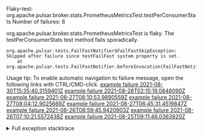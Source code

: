         
Flaky-test: org.apache.pulsar.broker.stats.PrometheusMetricsTest.testPerConsumerStats
Number of failures: 8

org.apache.pulsar.broker.stats.PrometheusMetricsTest is flaky. The testPerConsumerStats test method fails sporadically.

```
org.apache.pulsar.tests.FailFastNotifier$FailFastSkipException: Skipped after failure since testFailFast system property is set.
	at org.apache.pulsar.tests.FailFastNotifier.beforeInvocation(FailFastNotifier.java:88)

```

Usage tip: To enable automatic navigation to failure message, open the following links with CTRL/CMD-click.
[example failure 2021-08-30T15:35:40.3159401Z](https://github.com/apache/pulsar/runs/3463119398?check_suite_focus=true#step:9:2983)
[example failure 2021-08-28T02:15:19.0848090Z](https://github.com/apache/pulsar/runs/3448473880?check_suite_focus=true#step:9:1980)
[example failure 2021-08-27T08:10:53.9890559Z](https://github.com/apache/pulsar/runs/3440980370?check_suite_focus=true#step:9:2047)
[example failure 2021-08-27T08:04:12.9025669Z](https://github.com/apache/pulsar/runs/3440855241?check_suite_focus=true#step:9:1972)
[example failure 2021-08-27T06:45:31.4519847Z](https://github.com/apache/pulsar/runs/3440411158?check_suite_focus=true#step:9:1973)
[example failure 2021-08-26T08:59:45.9420903Z](https://github.com/apache/pulsar/runs/3430539961?check_suite_focus=true#step:9:2682)
[example failure 2021-08-26T07:10:21.5572438Z](https://github.com/apache/pulsar/runs/3429892136?check_suite_focus=true#step:9:2034)
[example failure 2021-08-25T09:11:46.0363920Z](https://github.com/apache/pulsar/runs/3420085427?check_suite_focus=true#step:10:1966)


<details>
<summary>Full exception stacktrace</summary>
<code><pre>
org.apache.pulsar.tests.FailFastNotifier$FailFastSkipException: Skipped after failure since testFailFast system property is set.
	at org.apache.pulsar.tests.FailFastNotifier.beforeInvocation(FailFastNotifier.java:88)

</pre></code>
</details>

